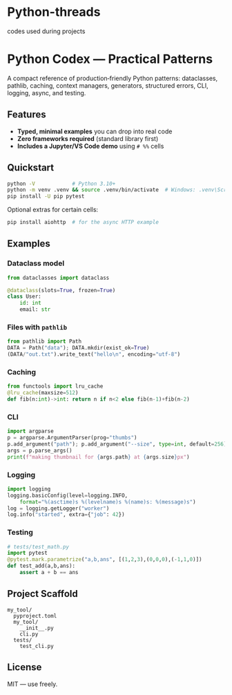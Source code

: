 # Python-threads
codes used during projects
# Python Codex — Practical Patterns

A compact reference of production‑friendly Python patterns: dataclasses, pathlib, caching, context managers, generators, structured errors, CLI, logging, async, and testing.

## Features
- **Typed, minimal examples** you can drop into real code
- **Zero frameworks required** (standard library first)
- **Includes a Jupyter/VS Code demo** using `# %%` cells

## Quickstart
```bash
python -V            # Python 3.10+
python -m venv .venv && source .venv/bin/activate  # Windows: .venv\Scripts\activate
pip install -U pip pytest
```

Optional extras for certain cells:
```bash
pip install aiohttp  # for the async HTTP example
```

## Examples
### Dataclass model
```python
from dataclasses import dataclass

@dataclass(slots=True, frozen=True)
class User:
    id: int
    email: str
```

### Files with `pathlib`
```python
from pathlib import Path
DATA = Path("data"); DATA.mkdir(exist_ok=True)
(DATA/"out.txt").write_text("hello\n", encoding="utf-8")
```

### Caching
```python
from functools import lru_cache
@lru_cache(maxsize=512)
def fib(n:int)->int: return n if n<2 else fib(n-1)+fib(n-2)
```

### CLI
```python
import argparse
p = argparse.ArgumentParser(prog="thumbs")
p.add_argument("path"); p.add_argument("--size", type=int, default=256)
args = p.parse_args()
print(f"making thumbnail for {args.path} at {args.size}px")
```

### Logging
```python
import logging
logging.basicConfig(level=logging.INFO,
    format="%(asctime)s %(levelname)s %(name)s: %(message)s")
log = logging.getLogger("worker")
log.info("started", extra={"job": 42})
```

### Testing
```python
# tests/test_math.py
import pytest
@pytest.mark.parametrize("a,b,ans", [(1,2,3),(0,0,0),(-1,1,0)])
def test_add(a,b,ans):
    assert a + b == ans
```

## Project Scaffold
```
my_tool/
  pyproject.toml
  my_tool/
    __init__.py
    cli.py
  tests/
    test_cli.py
```

## License
MIT — use freely.
